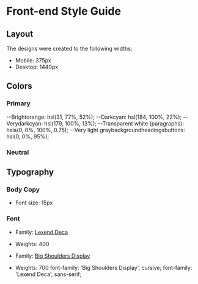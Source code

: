 # Front-end Style Guide

## Layout

The designs were created to the following widths:

- Mobile: 375px
- Desktop: 1440px

## Colors

### Primary

--Brightorange: hsl(31, 77%, 52%);
--Darkcyan: hsl(184, 100%, 22%);
--Verydarkcyan: hsl(179, 100%, 13%);
--Transparent white (paragraphs): hsla(0, 0%, 100%, 0.75);
--Very light graybackgroundheadingsbuttons: hsl(0, 0%, 95%);


### Neutral



## Typography

### Body Copy

- Font size: 15px

### Font

- Family: [Lexend Deca](https://fonts.google.com/specimen/Lexend+Deca)
- Weights: 400

- Family: [Big Shoulders Display](https://fonts.google.com/specimen/Big+Shoulders+Display)
- Weights: 700
font-family: 'Big Shoulders Display', cursive;
font-family: 'Lexend Deca', sans-serif;